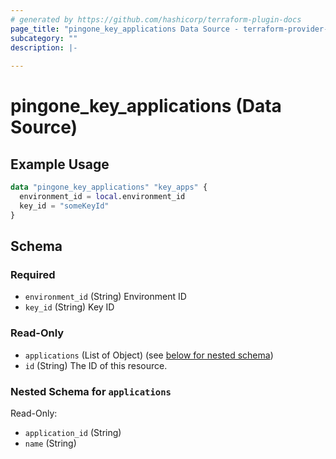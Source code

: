 ```yaml
---
# generated by https://github.com/hashicorp/terraform-plugin-docs
page_title: "pingone_key_applications Data Source - terraform-provider-pingone"
subcategory: ""
description: |-
  
---
```


# pingone_key_applications (Data Source)



## Example Usage

```terraform
data "pingone_key_applications" "key_apps" {
  environment_id = local.environment_id
  key_id = "someKeyId"
}
```

<!-- schema generated by tfplugindocs -->
## Schema

### Required

- `environment_id` (String) Environment ID
- `key_id` (String) Key ID

### Read-Only

- `applications` (List of Object) (see [below for nested schema](#nestedatt--applications))
- `id` (String) The ID of this resource.

<a id="nestedatt--applications"></a>
### Nested Schema for `applications`

Read-Only:

- `application_id` (String)
- `name` (String)



